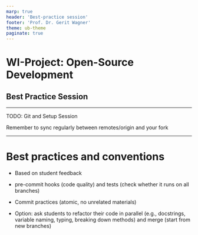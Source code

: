 ```yaml
---
marp: true
header: 'Best-practice session'
footer: 'Prof. Dr. Gerit Wagner'
theme: ub-theme
paginate: true
---
```


# WI-Project: Open-Source Development

## Best Practice Session

---
<!-- paginate: true -->

TODO: Git and Setup Session

Remember to sync regularly between remotes/origin and your fork

---

# Best practices and conventions

- Based on student feedback
- pre-commit hooks (code quality) and tests (check whether it runs on all branches)
- Commit practices (atomic, no unrelated materials)

- Option: ask students to refactor their code in parallel (e.g., docstrings, variable naming, typing, breaking down methods) and merge (start from new branches)